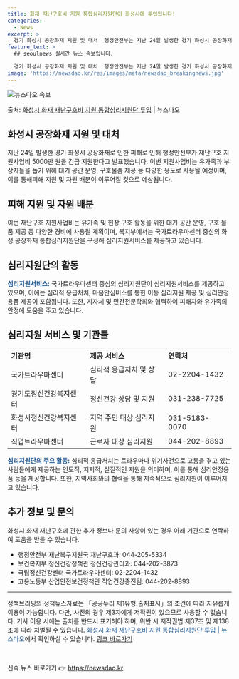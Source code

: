 ```yaml
---
title: 화재 재난구호비 지원 통합심리지원단이 화성시에 투입됩니다!
categories:
  - News
excerpt: >
  경기 화성시 공장화재 지원 및 대처  행정안전부는 지난 24일 발생한 경기 화성시 공장화재 피해에 대한 원활…
feature_text: >
  ## seoulnews 실시간 뉴스 속보입니다.

  경기 화성시 공장화재 지원 및 대처  행정안전부는 지난 24일 발생한 경기 화성시 공장화재 피해에 대한 원활…
image: 'https://newsdao.kr/res/images/meta/newsdao_breakingnews.jpg'
---
```


![뉴스다오 속보](https://newsdao.kr/res/images/meta/newsdao_breakingnews.jpg)

<p>출처: <a href="https://newsdao.kr/4502" rel="dofollow">화성시 화재 재난구호비 지원 통합심리지원단 투입</a> | 뉴스다오</p>

<h2 data-ke-size="size26">화성시 공장화재 지원 및 대처</h2>
<p data-ke-size="size16">지난 24일 발생한 경기 화성시 공장화재로 인한 피해로 인해 행정안전부가 재난구호 지원사업비 5000만 원을 긴급 지원한다고 발표했습니다. 이번 지원사업비는 유가족과 부상자들을 돕기 위해 대기 공간 운영, 구호물품 제공 등 다양한 용도로 사용될 예정이며, 이를 통해피해 지원 및 자원 배분이 이루어질 것으로 예상됩니다.</p>

<h2 data-ke-size="size24">피해 지원 및 자원 배분</h2>
<p data-ke-size="size16">이번 재난구호 지원사업비는 유가족 및 현장 구호 활동을 위한 대기 공간 운영, 구호 물품 제공 등 다양한 경비에 사용될 계획이며, 복지부에서는 국가트라우마센터 중심의 화성 공장화재 통합심리지원단을 구성해 심리지원서비스를 제공하고 있습니다.</p>

<h2 data-ke-size="size24">심리지원단의 활동</h2>
<p data-ke-size="size16"><b><span style="color: #1a5490;">심리지원서비스:</span></b> 국가트라우마센터 중심의 심리지원단이 심리지원서비스를 제공하고 있으며, 이에는 심리적 응급처치, 마음안심버스를 통한 이동 심리지원 제공 및 심리안정용품 제공이 포함됩니다. 또한, 지자체 및 민간전문학회와 협력하여 피해자와 유가족의 안정에 도움을 주고 있습니다.</p>

<h2 data-ke-size="size24">심리지원 서비스 및 기관들</h2>
<table>
  <tbody>
    <tr>
      <td><b>기관명</b></td>
      <td><b>제공 서비스</b></td>
      <td><b>연락처</b></td>
    </tr>
    <tr>
      <td>국가트라우마센터</td>
      <td>심리적 응급처치 및 상담</td>
      <td>02-2204-1432</td>
    </tr>
    <tr>
      <td>경기도정신건강복지센터</td>
      <td>정신건강 상담 및 지원</td>
      <td>031-238-7725</td>
    </tr>
    <tr>
      <td>화성시정신건강복지센터</td>
      <td>지역 주민 대상 심리지원</td>
      <td>031-5183-0070</td>
    </tr>
    <tr>
      <td>직업트라우마센터</td>
      <td>근로자 대상 심리지원</td>
      <td>044-202-8893</td>
    </tr>
  </tbody>
</table>

<p data-ke-size="size16"><b><span style="color: #1a5490;">심리지원단의 주요 활동:</span></b> 심리적 응급처치는 트라우마나 위기사건으로 고통을 겪고 있는 사람들에게 제공하는 인도적, 지지적, 실질적인 지원을 의미하며, 이를 통해 심리안정용품 등을 제공합니다. 또한, 지역사회와의 협력을 통해 지속적으로 심리지원이 이루어지고 있습니다.</p>

<h2 data-ke-size="size24">추가 정보 및 문의</h2>
<p data-ke-size="size16">화성시 화재 재난구호에 관한 추가 정보나 문의 사항이 있는 경우 아래 기관으로 연락하여 도움을 받을 수 있습니다.</p>
<ul>
  <li>행정안전부 재난복구지원국 재난구호과: 044-205-5334</li>
  <li>보건복지부 정신건강정책관 정신건강관리과: 044-202-3873</li>
  <li>국립정신건강센터 국가트라우마센터: 02-2204-1432</li>
  <li>고용노동부 산업안전보건정책관 직업건강증진팀: 044-202-8893</li>
</ul>
<hr>

<p data-ke-size="size16">정책브리핑의 정책뉴스자료는 「공공누리 제1유형:출처표시」의 조건에 따라 자유롭게 이용이 가능합니다. 다만, 사진의 경우 제3자에게 저작권이 있으므로 사용할 수 없습니다. 기사 이용 시에는 출처를 반드시 표기해야 하며, 위반 시 저작권법 제37조 및 제138조에 따라 처벌될 수 있습니다. <span style="color: #1a5490;">화성시 화재 재난구호비 지원 통합심리지원단 투입 | 뉴스다오</span>에서 확인하실 수 있습니다. <a href="https://newsdao.kr/4502">링크 바로가기</a></p>

<p data-ke-size="size16">&nbsp;</p> 

신속 뉴스 바로가기 👉 <a href="https://newsdao.kr" rel="dofollow">https://newsdao.kr</a>


